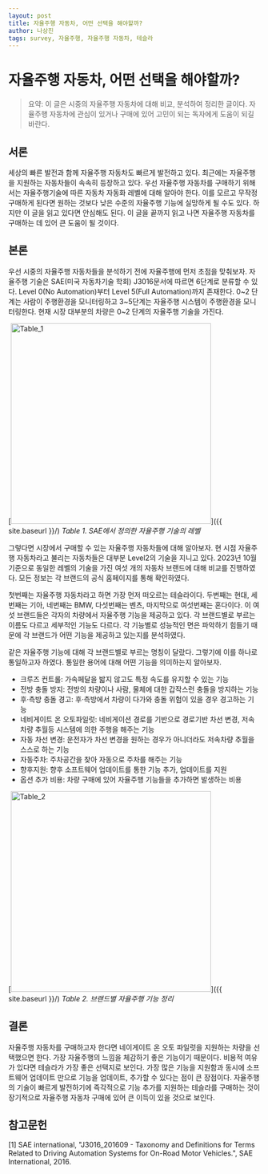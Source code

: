 ```yaml
---
layout: post
title: 자율주행 자동차, 어떤 선택을 해야할까?
author: 나상진
tags: survey, 자율주행, 자율주행 자동차, 테슬라
---
```


# 자율주행 자동차, 어떤 선택을 해야할까?

> 요약: 이 글은 시중의 자율주행 자동차에 대해 비교, 분석하여 정리한 글이다. 자율주행 자동차에 관심이 있거나 구매에 있어 고민이 되는 독자에게 도움이 되길 바란다.

## 서론
세상의 빠른 발전과 함께 자율주행 자동차도 빠르게 발전하고 있다. 최근에는 자율주행을 지원하는 자동차들이 속속히 등장하고 있다. 우선 자율주행 자동차를 구매하기 위해서는 자율주행기술에 따른 자동차 자동화 레벨에 대해 알아야 한다. 이를 모르고 무작정 구매하게 된다면 원하는 것보다 낮은 수준의 자율주행 기능에 실망하게 될 수도 있다. 하지만 이 글을 읽고 있다면 안심해도 된다. 이 글을 끝까지 읽고 나면 자율주행 자동차를 구매하는 데 있어 큰 도움이 될 것이다.
## 본론
우선 시중의 자율주행 자동차들을 분석하기 전에 자율주행에 먼저 초점을 맞춰보자. 자율주행 기술은 SAE(미국 자동차기술 학회) J3016문서에 따르면 6단계로 분류할 수 있다. Level 0(No Automation)부터 Level 5(Full Automation)까지 존재한다. 0~2 단계는 사람이 주행환경을 모니터링하고 3~5단계는 자율주행 시스템이 주행환경을 모니터링한다. 현재 시장 대부분의 차량은 0~2 단계의 자율주행 기술을 가진다.

[<img src="{{ site.baseurl }}/images/table_1.png" alt="Table_1" style="width: 400px;"/>]({{ site.baseurl }}/)
*Table 1. SAE에서 정의한 자율주행 기술의 레벨*

그렇다면 시장에서 구매할 수 있는 자율주행 자동차들에 대해 알아보자. 현 시점 자율주행 자동차라고 불리는 자동차들은 대부분 Level2의 기술을 지니고 있다. 2023년 10월 기준으로 동일한 레벨의 기술을 가진 여섯 개의 자동차 브랜드에 대해 비교를 진행하였다. 모든 정보는 각 브랜드의 공식 홈페이지를 통해 확인하였다.

첫번째는 자율주행 자동차라고 하면 가장 먼저 떠오르는 테슬라이다. 두번째는 현대, 세번째는 기아, 네번째는 BMW, 다섯번째는 벤츠, 마지막으로 여섯번째는 혼다이다. 이 여섯 브랜드들은 각자의 차량에서 자율주행 기능을 제공하고 있다. 각 브랜드별로 부르는 이름도 다르고 세부적인 기능도 다르다. 각 기능별로 성능적인 면은 파악하기 힘들기 때문에 각 브랜드가 어떤 기능을 제공하고 있는지를 분석하였다.

같은 자율주행 기능에 대해 각 브랜드별로 부르는 명칭이 달랐다. 그렇기에 이를 하나로 통일하고자 하였다. 통일한 용어에 대해 어떤 기능을 의미하는지 알아보자.

- 크루즈 컨트롤: 가속페달을 밟지 않고도 특정 속도를 유지할 수 있는 기능
- 전방 충돌 방지: 전방의 차량이나 사람, 물체에 대한 갑작스런 충돌을 방지하는 기능
- 후·측방 충돌 경고: 후·측방에서 차량이 다가와 충돌 위험이 있을 경우 경고하는 기능
- 네비게이트 온 오토파일럿: 네비게이션 경로를 기반으로 경로기반 차선 변경, 저속 차량 추월등 시스템에 의한 주행을 해주는 기능
- 자동 차선 변경: 운전자가 차선 변경을 원하는 경우가 아니더라도 저속차량 추월을 스스로 하는 기능
- 자동주차: 주차공간을 찾아 자동으로 주차를 해주는 기능
- 향후지원: 향후 소프트웨어 업데이트를 통한 기능 추가, 업데이트를 지원
- 옵션 추가 비용: 차량 구매에 있어 자율주행 기능들을 추가하면 발생하는 비용

[<img src="{{ site.baseurl }}/images/table_2.png" alt="Table_2" style="width: 400px;"/>]({{ site.baseurl }}/)
*Table 2. 브랜드별 자율주행 기능 정리*
## 결론
자율주행 자동차를 구매하고자 한다면 네이게이트 온 오토 파일럿을 지원하는 차량을 선택했으면 한다. 가장 자율주행의 느낌을 체감하기 좋은 기능이기 때문이다. 비용적 여유가 있다면 테슬라가 가장 좋은 선택지로 보인다. 가장 많은 기능을 지원함과 동시에 소프트웨어 업데이트 만으로 기능을 업데이트, 추가할 수 있다는 점이 큰 장점이다. 자율주행의 기술이 빠르게 발전하기에 즉각적으로 기능 추가를 지원하는 테슬라를 구매하는 것이 장기적으로 자율주행 자동차 구매에 있어 큰 이득이 있을 것으로 보인다. 
## 참고문헌
[1] SAE international, "J3016_201609 - Taxonomy and Definitions for Terms Related to Driving Automation Systems for On-Road Motor Vehicles.", SAE International, 2016.
